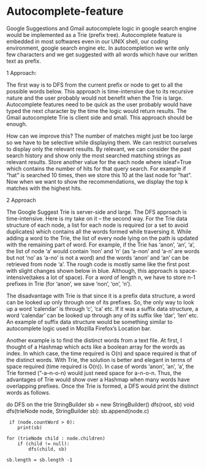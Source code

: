 # Autocomplete-feature

Google Suggestions  and Gmail autocomplete logic in google search engine would be implemented as a Trie (prefix tree). Autocomplete feature is embedded in most softwares even in our UNIX shell, our coding environment, google search engine etc. In autocompletion we write only few characters and we get suggested with all words which have our written text as prefix.

1 Approach:

The first way is to DFS from the current prefix or node to get to all the possible words below. This approach is time-intensive due to its recursive nature and the user probably would not benefit when the Trie is large. Autocomplete features need to be quick as the user probably would have typed the next character by the time the logic would return results. The Gmail autocomplete Trie is client side and small. This approach should be enough.

How can we improve this?
The number of matches might just be too large so we have to be selective while displaying them. We can restrict ourselves to display only the relevant results. By relevant, we can consider the past search history and show only the most searched matching strings as relevant results.
Store another value for the each node where isleaf=True which contains the number of hits for that query search. For example if “hat” is searched 10 times, then we store this 10 at the last node for “hat”. Now when we want to show the recommendations, we display the top k matches with the highest hits.

2 Approach

The Google Suggest Trie is server-side and large. The DFS approach is time-intensive. Here is my take on it – the second way. For the Trie data structure of each node, a list for each node is required (or a set to avoid duplicates) which contains all the words formed while traversing it. While adding a word to the Trie, the list of every node lying on the path is updated with the remaining part of word. For example, if the Trie has ‘anon‘, ‘an‘, ‘a‘, the list of node ‘a’ would contain ‘non’ and ‘n’ (as ‘a-non’ and ‘a-n’ are words but not ‘no’ as ‘a-no’ is not a word) and the words ‘anon’ and ‘an’ can be retrieved from node ‘a’. The rough code is mostly same like the first post with slight changes shown below in blue. Although, this approach is space-intensive(takes a lot of space). For a word of length n, we have to store n-1 prefixes in Trie (for ‘anon’, we save ‘non’, ‘on’, ‘n’).

The disadvantage with Trie is that since it is a prefix data structure, a word can be looked up only through one of its prefixes. So, the only way to look up a word ‘calendar’ is through ‘c’, ‘ca’ etc. If it was a suffix data structure, a word ‘calendar’ can be looked up through any of its suffix like ‘dar’, ‘len’ etc. An example of suffix data structure would be something similar to autocomplete logic used in Mozilla Firefox’s Location bar.

Another example is to find the distinct words from a text file. At first, I thought of a Hashmap which acts like a boolean array for the words as index. In which case, the time required is O(n) and space required is that of the distinct words. With Trie, the solution is better and elegant in terms of space required (time required is O(n)). In case of words ‘anon’, ‘an’, ‘a’, the Trie formed (”-a–n-o-n) would just need space for a-n-o-n. Thus, the advantages of Trie would show over a Hashmap when many words have overlapping prefixes. Once the Trie is formed, a DFS would print the distinct words as follows.

do DFS on the trie
StringBuilder sb = new StringBuilder()
dfs(root, sb)
void dfs(trieNode node, StringBuilder sb):
    sb.append(node.c)
    
     if (node.countWord > 0):
        print(sb)
    
    for (trieNode child : node.children)
        if (child != null):
            dfs(child, sb)
    
    sb.length = sb.length -1
